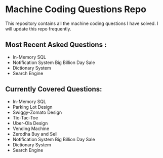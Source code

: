 # Machine Coding Questions Repo

This repository contains all the machine coding questions I have solved. I will update this repo frequently.

## Most Recent Asked Questions :
- In-Memory SQL
- Notification System Big Billion Day Sale
- Dictionary System
- Search Engine

## Currently Covered Questions:
- In-Memory SQL
- Parking Lot Design
- Swiggy-Zomato Design
- Tic-Tac-Toe
- Uber-Ola Design
- Vending Machine
- Zerodha Buy and Sell
- Notification System Big Billion Day Sale
- Dictionary System
- Search Engine
